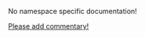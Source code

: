 No namespace specific documentation!

[Please add commentary!](https://github.com/arrdem/grimoire/edit/master/_includes/1.5.0/clojure.instant/index.md)

